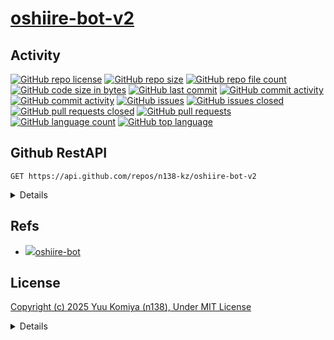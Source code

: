 # [oshiire-bot-v2](https://github.com/n138-kz/oshiire-bot-v2)

## Activity

[![GitHub repo license](https://img.shields.io/github/license/n138-kz/oshiire-bot-v2)](/LICENSE)
[![GitHub repo size](https://img.shields.io/github/repo-size/n138-kz/oshiire-bot-v2)](/../../)
[![GitHub repo file count](https://img.shields.io/github/directory-file-count/n138-kz/oshiire-bot-v2)](/../../)
[![GitHub code size in bytes](https://img.shields.io/github/languages/code-size/n138-kz/oshiire-bot-v2)](/../../)
[![GitHub last commit](https://img.shields.io/github/last-commit/n138-kz/oshiire-bot-v2)](/../../commits)
[![GitHub commit activity](https://img.shields.io/github/commit-activity/w/n138-kz/oshiire-bot-v2)](/../../commits)
[![GitHub commit activity](https://img.shields.io/github/commit-activity/t/n138-kz/oshiire-bot-v2)](/../../commits)
[![GitHub issues](https://img.shields.io/github/issues/n138-kz/oshiire-bot-v2)](/../../issues)
[![GitHub issues closed](https://img.shields.io/github/issues-closed/n138-kz/oshiire-bot-v2)](/../../issues)
[![GitHub pull requests closed](https://img.shields.io/github/issues-pr-closed/n138-kz/oshiire-bot-v2)](/../../pulls)
[![GitHub pull requests](https://img.shields.io/github/issues-pr/n138-kz/oshiire-bot-v2)](/../../pulls)
[![GitHub language count](https://img.shields.io/github/languages/count/n138-kz/oshiire-bot-v2)](/../../)
[![GitHub top language](https://img.shields.io/github/languages/top/n138-kz/oshiire-bot-v2)](/../../)

## Github RestAPI

```http
GET https://api.github.com/repos/n138-kz/oshiire-bot-v2
```

<details>

  [n138-kz/oshiire-bot-v2](https://api.github.com/repos/n138-kz/oshiire-bot-v2) (Public repos only)
  
</details>

## Refs

- [![](https://www.google.com/s2/favicons?size=64&domain=https://github.com)oshiire-bot](https://github.com/n138-kz/oshiire-bot/)

## License

[Copyright (c) 2025 Yuu Komiya (n138), Under MIT License](LICENSE)  

<details>

[MIT_License | wikipedia](https://ja.wikipedia.org/wiki/MIT_License)

[The MIT License](https://opensource.org/license/mit/)
> [n138-kz/*](./) is licensed under the `MIT License`.  
>
> Permission is hereby granted, free of charge, to any person obtaining a copy of this software and associated documentation files (the “Software”), to deal in the Software without restriction, including without limitation the rights to use, copy, modify, merge, publish, distribute, sublicense, and/or sell copies of the Software, and to permit persons to whom the Software is furnished to do so, subject to the following conditions:
>
> `Copyright <YEAR> <COPYRIGHT HOLDER>`
> 
> The above copyright notice and this permission notice shall be included in all copies or substantial portions of the Software.
> 
> THE SOFTWARE IS PROVIDED “AS IS”, WITHOUT WARRANTY OF ANY KIND, EXPRESS OR IMPLIED, INCLUDING BUT NOT LIMITED TO THE WARRANTIES OF MERCHANTABILITY, FITNESS FOR A PARTICULAR PURPOSE AND NONINFRINGEMENT. IN NO EVENT SHALL THE AUTHORS OR COPYRIGHT HOLDERS BE LIABLE FOR ANY CLAIM, DAMAGES OR OTHER LIABILITY, WHETHER IN AN ACTION OF CONTRACT, TORT OR OTHERWISE, ARISING FROM, OUT OF OR IN CONNECTION WITH THE SOFTWARE OR THE USE OR OTHER DEALINGS IN THE SOFTWARE.

[The MIT License](https://opensource.org/license/mit/)
> [n138-kz/*](./) は、MIT ライセンスに基づいてライセンスされています。  
> 以下に定める条件に従い、本ソフトウェアおよび関連文書のファイル（以下「ソフトウェア」）の複製を取得するすべての人に対し、ソフトウェアを無制限に扱うことを無償で許可します。これには、ソフトウェアの複製を使用、複写、変更、結合、掲載、頒布、サブライセンス、および/または販売する権利、およびソフトウェアを提供する相手に同じことを許可する権利も無制限に含まれます。  
>
> `Copyright (c) <著作権発生年> <著作権保持者名>`
> 
> 上記の著作権表示および本許諾表示を、ソフトウェアのすべての複製または重要な部分に記載するものとします。
>
> ソフトウェアは「現状のまま」で、明示であるか暗黙であるかを問わず、何らの保証もなく提供されます。ここでいう保証とは、商品性、特定の目的への適合性、および権利非侵害についての保証も含みますが、それに限定されるものではありません。
> 作者または著作権者は、契約行為、不法行為、またはそれ以外であろうと、ソフトウェアに起因または関連し、あるいはソフトウェアの使用またはその他の扱いによって生じる一切の請求、損害、その他の義務について何らの責任も負わないものとします。

### Permissions / 許可
- Commercial use / 商用利用
- Modification / 改変
- Distribution / 再配布
- Private use / 私的使用 

### Limitations / 制限事項
- Liability / 発生した問題に責任を負わない
- Warranty / 無保証

</details>
